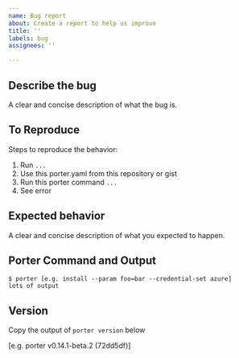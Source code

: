 ```yaml
---
name: Bug report
about: Create a report to help us improve
title: ''
labels: bug
assignees: ''

---
```


## Describe the bug
A clear and concise description of what the bug is.

## To Reproduce
Steps to reproduce the behavior:
1. Run `...`
2. Use this porter.yaml from this repository or gist
3. Run this porter command `...`
4. See error

## Expected behavior
A clear and concise description of what you expected to happen.

## Porter Command and Output
```
$ porter [e.g. install --param foo=bar --credential-set azure]
lots of output
```

## Version
Copy the output of `porter version` below

[e.g. porter v0.14.1-beta.2 (72dd5df)]
